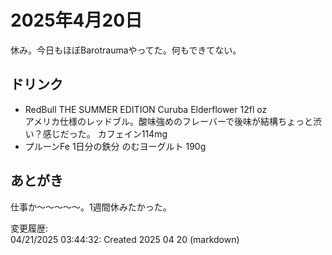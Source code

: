 # 2025年4月20日

休み。今日もほぼBarotraumaやってた。何もできてない。

## ドリンク

- RedBull THE SUMMER EDITION Curuba Elderflower 12fl oz  
アメリカ仕様のレッドブル。酸味強めのフレーバーで後味が結構ちょっと渋い？感じだった。
カフェイン114mg
- プルーンFe 1日分の鉄分 のむヨーグルト 190g

## あとがき

仕事か～～～～～。1週間休みたかった。

変更履歴:  
04/21/2025 03:44:32: Created 2025 04 20 (markdown)  
